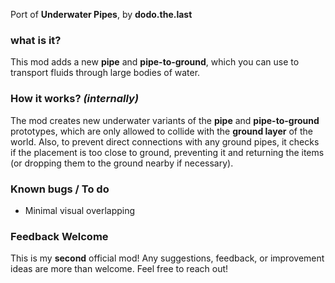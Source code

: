 Port of **Underwater Pipes**, by **dodo.the.last**

### what is it?

This mod adds a new **pipe** and **pipe-to-ground**, which you can use to transport fluids through large bodies of water.

### How it works? _(internally)_

The mod creates new underwater variants of the **pipe** and **pipe-to-ground** prototypes, which are only allowed to collide with the **ground layer** of the world. Also, to prevent direct connections with any ground pipes, it checks if the placement is too close to ground, preventing it and returning the items (or dropping them to the ground nearby if necessary).

### Known bugs / To do

-   Minimal visual overlapping

### Feedback Welcome

This is my **second** official mod! Any suggestions, feedback, or improvement ideas are more than welcome. Feel free to reach out!
